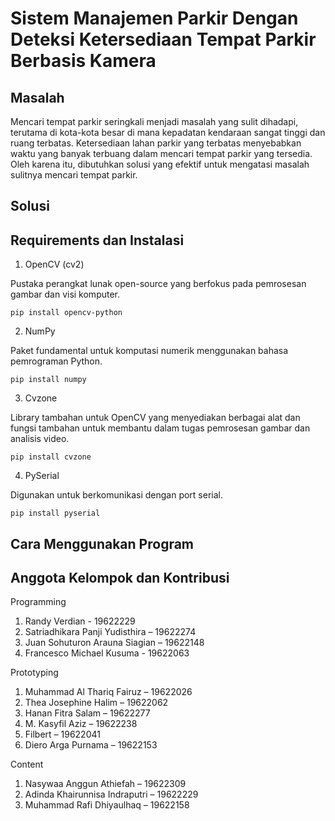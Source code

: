 # Sistem Manajemen Parkir Dengan Deteksi Ketersediaan Tempat Parkir Berbasis Kamera

## Masalah
Mencari tempat parkir seringkali menjadi masalah yang sulit dihadapi, terutama di kota-kota besar di mana kepadatan kendaraan sangat tinggi dan ruang terbatas. Ketersediaan lahan parkir yang terbatas menyebabkan waktu yang banyak terbuang dalam mencari tempat parkir yang tersedia. Oleh karena itu, dibutuhkan solusi yang efektif untuk mengatasi masalah sulitnya mencari tempat parkir.

## Solusi

## Requirements dan Instalasi
1.	OpenCV (cv2)

Pustaka perangkat lunak open-source yang berfokus pada pemrosesan gambar dan visi komputer.

```
pip install opencv-python
```

2.	NumPy

Paket fundamental untuk komputasi numerik menggunakan bahasa pemrograman Python.

```
pip install numpy
```

3.	Cvzone

Library tambahan untuk OpenCV yang menyediakan berbagai alat dan fungsi tambahan untuk membantu dalam tugas pemrosesan gambar dan analisis video.

```
pip install cvzone
```

4.	PySerial

Digunakan untuk berkomunikasi dengan port serial.

```
pip install pyserial
```

## Cara Menggunakan Program

## Anggota Kelompok dan Kontribusi

Programming

1.	Randy Verdian - 19622229
2.	Satriadhikara Panji Yudisthira – 19622274
3.	Juan Sohuturon Arauna Siagian – 19622148
4.	Francesco Michael Kusuma - 19622063

Prototyping

1.	Muhammad Al Thariq Fairuz – 19622026
2.	Thea Josephine Halim – 19622062
3.	Hanan Fitra Salam – 19622277
4.	M. Kasyfil Aziz – 19622238
5.	Filbert – 19622041
6.	Diero Arga Purnama – 19622153

Content

1.	Nasywaa Anggun Athiefah – 19622309
2.	Adinda Khairunnisa Indraputri – 19622229
3.	Muhammad Rafi Dhiyaulhaq – 19622158 
